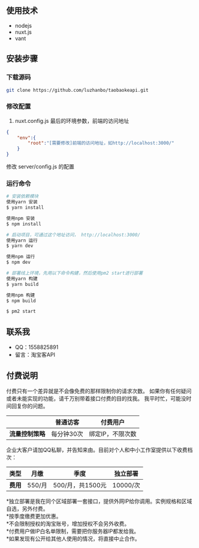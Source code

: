 

## 使用技术

+ nodejs
+ nuxt.js
+ vant 

## 安装步骤

### 下载源码

``` bash
git clone https://github.com/luzhanbo/taobaokeapi.git
```

### 修改配置
1. nuxt.config.js 最后的环境参数，前端的访问地址
``` json
{
    "env":{
        "root":"[需要修改]前端的访问地址，如http://localhost:3000/"
    }
}
```

修改 server/config.js 的配置

### 运行命令

``` bash
# 安装依赖模块
使用yarn 安装
$ yarn install

使用npm 安装 
$ npm install

# 启动项目，可通过这个地址访问， http://localhost:3000/
使用yarn 运行
$ yarn dev

使用npm 运行
$ npm dev  

# 部署线上环境，先用以下命令构建，然后使用pm2 start进行部署 
使用yarn 构建 
$ yarn build

使用npm 构建
$ npm build 

$ pm2 start 

```


## 联系我 
+ QQ：1558825891
+ 留言：淘宝客API 
## 付费说明 
付费只有一个差异就是不会像免费的那样限制你的请求次数。
如果你有任何疑问或者未能实现的功能，请千万别带着接口付费的目的找我。
我平时忙，可能没时间回复你的问题。

|   | 普通访客 | 付费用户 |
| ----- | ----- | ----- |
| <b>流量控制策略</b> |每分钟30次 |绑定IP，不限次数 |

企业大客户请加QQ私聊，并告知来由。目前对个人和中小工作室提供以下收费档次：

| 类型 | 月缴 | 季度 | 独立部署 |
| ----- | ----- | ----- | ----- |
| <b>费用</b> | 550/月 |500/月，共1500元 |10000/次|

*独立部署是我在同个区域部署一套接口，提供外网IP给你调用。实例规格和区域自选，另外付费。<br>
*按季度缴费更加优惠。<br>
*不会限制授权的淘宝账号，增加授权不会另外收费。<br>
*付费用户做IP白名单限制，需要把你服务器IP都发给我。<br>
*如果发现有公开给其他人使用的情况，将直接中止合作。
